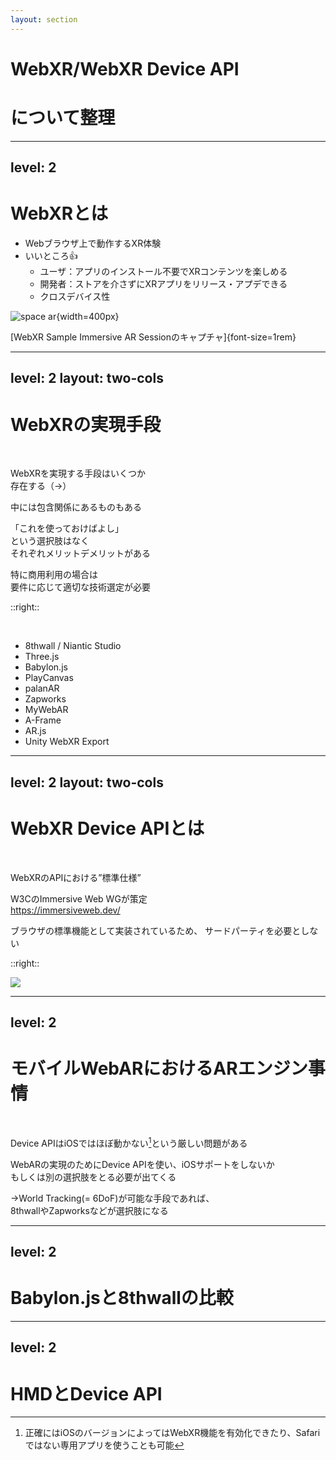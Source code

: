 ```yaml
---
layout: section
---
```


# WebXR/WebXR Device API
# について整理

---
level: 2
---

# WebXRとは

- Webブラウザ上で動作するXR体験
- いいところ👍
  - ユーザ：アプリのインストール不要でXRコンテンツを楽しめる
  - 開発者：ストアを介さずにXRアプリをリリース・アプデできる
  - クロスデバイス性

![space ar](/spacear.png){width=400px}

[WebXR Sample Immersive AR Sessionのキャプチャ]{font-size=1rem}

---
level: 2
layout: two-cols
---

# WebXRの実現手段

<br />

WebXRを実現する手段はいくつか<br />存在する（→）

中には包含関係にあるものもある

「これを使っておけばよし」  
という選択肢はなく  
それぞれメリットデメリットがある

特に商用利用の場合は  
要件に応じて適切な技術選定が必要


::right::

<br/>

- 8thwall / Niantic Studio
- Three.js
- Babylon.js
- PlayCanvas
- palanAR
- Zapworks
- MyWebAR
- A-Frame
- AR.js
- Unity WebXR Export

---
level: 2
layout: two-cols
---

# WebXR Device APIとは
<br/>

WebXRのAPIにおける”標準仕様”

W3CのImmersive Web WGが策定  
https://immersiveweb.dev/

ブラウザの標準機能として実装されているため、
サードパーティを必要としない

::right::

<img src="https://immersiveweb.dev/webxr-logo.svg" class="ml-5 mt-30"/>

---
level: 2
---

# モバイルWebARにおけるARエンジン事情
<br />

Device APIはiOSではほぼ動かない[^1]という厳しい問題がある

WebARの実現のためにDevice APIを使い、iOSサポートをしないか  
もしくは別の選択肢をとる必要が出てくる

→World Tracking(= 6DoF)が可能な手段であれば、  
8thwallやZapworksなどが選択肢になる

[^1]:正確にはiOSのバージョンによってはWebXR機能を有効化できたり、Safariではない専用アプリを使うことも可能

<style>
  .footnote-item, .footnote-item p{
    font-size:13px
  }
</style>

---
level: 2
---

# Babylon.jsと8thwallの比較

---
level: 2
---

# HMDとDevice API